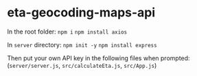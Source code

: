 # eta-geocoding-maps-api

In the root folder:
`npm i`
`npm install axios`

In `server` directory:
`npm init -y`
`npm install express`

Then put your own API key in the following files when prompted:
(`server/server.js`, `src/calculateEta.js`, `src/App.js`)
